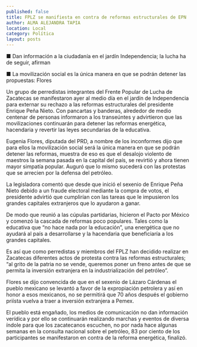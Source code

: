 ```yaml
---
published: false
title: FPLZ se manifiesta en contra de reformas estructurales de EPN
author: ALMA ALEJANDRA TAPIA
location: Local
category: Política
layout: posts
---
```


■ Dan información a la ciudadanía en el jardín Independencia; la lucha ha de seguir, afirman

■ La movilización social es la única manera en que se podrán detener las propuestas: Flores

Un grupo de perredistas integrantes del Frente Popular de Lucha de Zacatecas se manifestaron ayer al medio día en el jardín de Independencia para externar su rechazo a las reformas estructurales del presidente Enrique Peña Nieto. Con pancartas y banderas, alrededor de medio centenar de personas informaron a los transeúntes y advirtieron que las movilizaciones continuarán para detener las reformas energética, hacendaria y revertir las leyes secundarias de la educativa.

Eugenia Flores, diputada del PRD, a nombre de los inconformes dijo que para ellos la movilización social será la única manera en que se podrán detener las reformas, muestra de eso es que el desalojo violento de maestros la semana pasada en la capital del país, se revirtió y ahora tienen mayor simpatía popular. Auguró que lo mismo sucederá con las protestas que se arrecien por la defensa del petróleo. 

La legisladora comentó que desde que inició el sexenio de Enrique Peña Nieto debido a un fraude electoral mediante la compra de votos, el presidente advirtió que cumplirían con las tareas que le impusieron los grandes capitales extranjeros que lo ayudaron a ganar.

De modo que reunió a las cúpulas partidarias, hicieron el Pacto por México y comenzó la cascada de reformas poco populares. Tales como la educativa que “no hace nada por la educación”, una energética que no ayudará al país a desarrollarse y la hacendaria que beneficiaría a los grandes capitales. 

Es así que como perredistas y miembros del FPLZ han decidido realizar en Zacatecas diferentes actos de protesta contra las reformas estructurales; “al grito de la patria no se vende, queremos poner un freno antes de que se permita la inversión extranjera en la industrialización del petróleo”.

Flores se dijo convencida de que en el sexenio de Lázaro Cárdenas el pueblo mexicano se levantó a favor de la expropiación petrolera y así en honor a esos mexicanos, no se permitirá que 70 años después el gobierno priísta vuelva a traer a inversión extranjera a Pemex. 

El pueblo está engañado, los medios de comunicación no dan información verídica y por ello se continuarán realizando marchas y eventos de diversa índole para que los zacatecanos escuchen, no por nada hace algunas semanas en la consulta nacional sobre el petróleo, 83 por ciento de los participantes se manifestaron en contra de la reforma energética, finalizó. 
